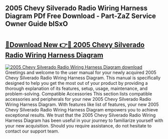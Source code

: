 ## 2005 Chevy Silverado Radio Wiring Harness Diagram PDf Free Download - Part-ZaZ Service Owner Guide bISxO

# <h2><a href="http://dfj93n.blite.top/?on=2005+Chevy+Silverado+Radio+Wiring+Harness+Diagram">🔗Download New 👉🔴 2005 Chevy Silverado Radio Wiring Harness Diagram</a></h2>

[![2005 Chevy Silverado Radio Wiring Harness Diagram download](https://i.imgur.com/lujVjoI.png)](http://dfj93n.blite.top/?on=2005+Chevy+Silverado+Radio+Wiring+Harness+Diagram)
Greetings and welcome to the user manual for your newly acquired 2005 Chevy Silverado Radio Wiring Harness Diagram. This manual is specifically designed to help you get the most out of your product by providing a thorough explanation of its features, setup, usage, maintenance, and problem-solving. Compatible Accessories This section lists compatible accessories and peripherals for your new 2005 Chevy Silverado Radio Wiring Harness Diagram. With features like list of features, your new 2005 Chevy Silverado Radio Wiring Harness Diagram empowers you to achieve exceptional results. We trust that the 2005 Chevy Silverado Radio Wiring Harness Diagram has been useful in your journey to familiarize yourself with your new acquisition. Should you require assistance, do not hesitate to contact our support team.
